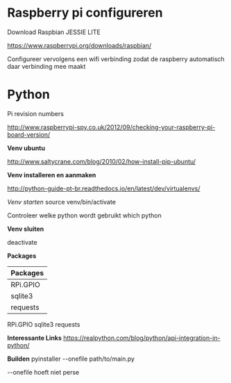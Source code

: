 # Raspberry pi configureren
Download Raspbian JESSIE LITE

https://www.raspberrypi.org/downloads/raspbian/

Configureer vervolgens een wifi verbinding zodat de raspberry automatisch daar verbinding mee maakt

# Python
Pi revision numbers

http://www.raspberrypi-spy.co.uk/2012/09/checking-your-raspberry-pi-board-version/


**Venv ubuntu**

http://www.saltycrane.com/blog/2010/02/how-install-pip-ubuntu/


**Venv installeren en aanmaken**

http://python-guide-pt-br.readthedocs.io/en/latest/dev/virtualenvs/

*Venv starten*
source venv/bin/activate

Controleer welke python wordt gebruikt
which python


**Venv sluiten**

deactivate



**Packages**

| Packages |
| ------ |
| RPi.GPIO |
| sqlite3 |
| requests |

RPi.GPIO
sqlite3
requests


**Interessante Links**
https://realpython.com/blog/python/api-integration-in-python/

**Builden**
pyinstaller --onefile path/to/main.py

--onefile hoeft niet perse 
